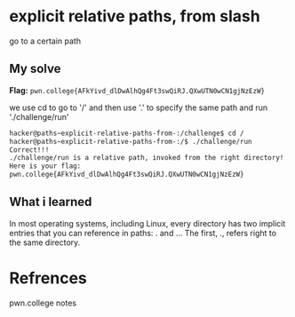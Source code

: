 # explicit relative paths, from slash
go to a certain path

## My solve
**Flag:** `pwn.college{AFkYivd_dlDwAlhQg4Ft3swQiRJ.QXwUTN0wCN1gjNzEzW}`

we use cd to go to '/' and then use '.' to specify the same path and run './challenge/run'

```bash
hacker@paths~explicit-relative-paths-from-:/challenge$ cd /
hacker@paths~explicit-relative-paths-from-:/$ ./challenge/run
Correct!!!
./challenge/run is a relative path, invoked from the right directory!
Here is your flag:
pwn.college{AFkYivd_dlDwAlhQg4Ft3swQiRJ.QXwUTN0wCN1gjNzEzW}
```

## What i learned
In most operating systems, including Linux, every directory has two implicit entries that you can reference in paths: . and ... The first, ., refers right to the same directory.

# Refrences
pwn.college notes